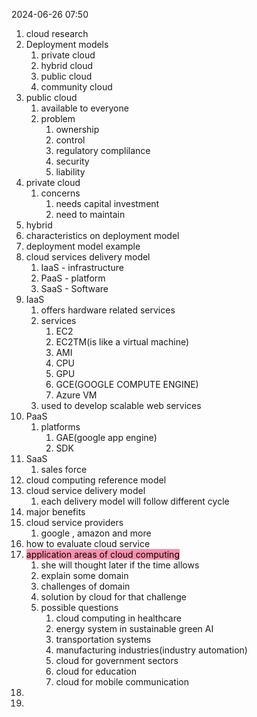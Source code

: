  2024-06-26 07:50
1. cloud research
2. Deployment models
	1. private cloud
	2. hybrid cloud
	3. public cloud
	4. community cloud
3. public cloud
	1. available to everyone
	2. problem
		1. ownership
		2. control
		3. regulatory complilance
		4. security
		5. liability
4. private cloud
	1. concerns
		1. needs capital investment
		2. need to maintain
5. hybrid
6. characteristics on deployment model
7. deployment model example
8. cloud services delivery model
	1. IaaS - infrastructure
	2. PaaS - platform
	3. SaaS - Software
9. IaaS
	1. offers hardware related services
	2. services
		1. EC2
		2. EC2TM(is like a virtual machine)
		3. AMI
		4. CPU
		5. GPU
		6. GCE(GOOGLE COMPUTE ENGINE)
		7. Azure VM
	3. used to develop scalable web services
10. PaaS
	1. platforms
		1. GAE(google app engine)
		2. SDK
11. SaaS
	1. sales force
12. cloud computing reference model
13. cloud service delivery model
	1. each delivery model will follow different cycle
14. major benefits
15. cloud service providers
	1. google , amazon and more
16. how to evaluate cloud service
17. <mark style="background: #FF5582A6;">application areas of cloud computing</mark>
	1. she will thought later if the time allows
	2. explain some domain
	3. challenges of domain
	4. solution by cloud for that challenge
	5. possible questions
		1. cloud computing in healthcare
		2. energy system in sustainable  green AI
		3. transportation systems
		4. manufacturing industries(industry automation)
		5. cloud for government sectors
		6. cloud for education
		7. cloud for mobile communication
18. 
19. 
